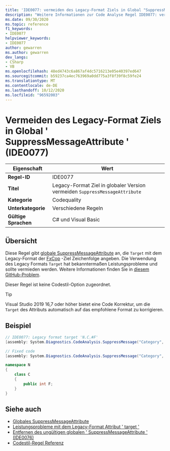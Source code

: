 ```yaml
---
title: 'IDE0077: vermeiden des Legacy-Format Ziels in Global "SuppressMessageAttribute"'
description: "Weitere Informationen zur Code Analyse Regel IDE0077: vermeiden des Legacy-Format Ziels in Global ' SuppressMessageAttribute '"
ms.date: 09/30/2020
ms.topic: reference
f1_keywords:
- IDE0077
helpviewer_keywords:
- IDE0077
author: gewarren
ms.author: gewarren
dev_langs:
- CSharp
- VB
ms.openlocfilehash: 48ed4743c6a867af4dc5716213e05e40397ed647
ms.sourcegitcommit: b59237ca4ec763969a0dd775a3f8f39f8c59fe24
ms.translationtype: MT
ms.contentlocale: de-DE
ms.lasthandoff: 10/12/2020
ms.locfileid: "96592003"
---
```

# <a name="avoid-legacy-format-target-in-global-suppressmessageattribute-ide0077"></a>Vermeiden des Legacy-Format Ziels in Global ' SuppressMessageAttribute ' (IDE0077)

|Eigenschaft|Wert|
|-|-|
| **Regel-ID** | IDE0077 |
| **Titel** | Legacy-Format Ziel in globaler Version vermeiden `SuppressMessageAttribute` |
| **Kategorie** | Codequality |
| **Unterkategorie** | Verschiedene Regeln |
| **Gültige Sprachen** | C# und Visual Basic |

## <a name="overview"></a>Übersicht

Diese Regel gibt [globale SuppressMessageAttribute](/visualstudio/code-quality/in-source-suppression-overview#global-level-suppressions) an, die `Target` mit dem Legacy-Format der [FxCop](/visualstudio/code-quality/migrate-from-legacy-analysis-to-fxcop-analyzers) -Ziel Zeichenfolge angeben. Die Verwendung des Legacy Formats `Target` hat bekanntermaßen Leistungsprobleme und sollte vermieden werden. Weitere Informationen finden Sie in [diesem GitHub-Problem](https://github.com/dotnet/roslyn/issues/44362).

Dieser Regel ist keine Codestil-Option zugeordnet.

> [!TIP]
>
> Visual Studio 2019 16,7 oder höher bietet eine Code Korrektur, um die `Target` des Attributs automatisch auf das empfohlene Format zu korrigieren.

## <a name="example"></a>Beispiel

```csharp
// IDE0077: Legacy format target 'N.C.#F'
[assembly: System.Diagnostics.CodeAnalysis.SuppressMessage("Category", "Id: Title", Scope = "member", Target = "N.C.#F")]

// Fixed code
[assembly: System.Diagnostics.CodeAnalysis.SuppressMessage("Category", "Id: Title", Scope = "member", Target = "~F:N.C.F")]

namespace N
{
    class C
    {
        public int F;
    }
}
```

## <a name="see-also"></a>Siehe auch

- [Globales SuppressMessageAttribute](/visualstudio/code-quality/in-source-suppression-overview#global-level-suppressions)
- [Leistungsprobleme mit dem Legacy-Format Attribut ' target '](https://github.com/dotnet/roslyn/issues/44362)
- [Entfernen des ungültigen globalen ' SuppressMessageAttribute ' (IDE0076)](ide0076.md)
- [Codestil-Regel Referenz](index.md)
